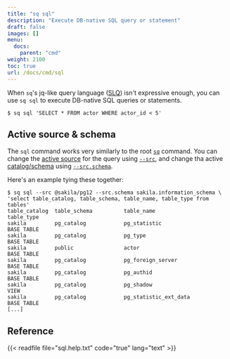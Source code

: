 ```yaml
---
title: "sq sql"
description: "Execute DB-native SQL query or statement"
draft: false
images: []
menu:
  docs:
    parent: "cmd"
weight: 2100
toc: true
url: /docs/cmd/sql
---
```

When `sq`'s jq-like query language ([SLQ](/docs/concepts#slq)) isn't expressive enough,
you can use `sq sql` to execute DB-native SQL queries or statements.

```shell
$ sq sql 'SELECT * FROM actor WHERE actor_id < 5'
```

## Active source & schema

The `sql` command works very similarly to the root [`sq`](/docs/cmd/sq) command.
You can change the [active source](/docs/concepts#active-source) for the query using [`--src`](/docs/cmd/sq#override-active-source),
and change tha active [catalog/schema](/docs/concepts#schema--catalog) using [`--src.schema`](/docs/cmd/sq#override-active-schema).

Here's an example tying these together:

```shell
$ sq sql --src @sakila/pg12 --src.schema sakila.information_schema \
'select table_catalog, table_schema, table_name, table_type from tables'
table_catalog  table_schema          table_name                             table_type
sakila         pg_catalog            pg_statistic                           BASE TABLE
sakila         pg_catalog            pg_type                                BASE TABLE
sakila         public                actor                                  BASE TABLE
sakila         pg_catalog            pg_foreign_server                      BASE TABLE
sakila         pg_catalog            pg_authid                              BASE TABLE
sakila         pg_catalog            pg_shadow                              VIEW
sakila         pg_catalog            pg_statistic_ext_data                  BASE TABLE
[...]
```


## Reference

{{< readfile file="sql.help.txt" code="true" lang="text" >}}
